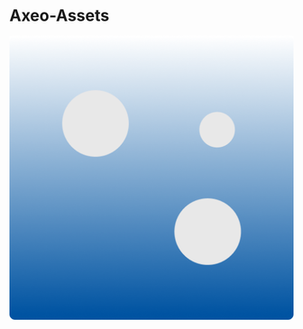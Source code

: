 # Axeo-Assets
<img src="https://raw.githubusercontent.com/UndefinedClear/Axeo-Assets/refs/heads/main/Axeo%20Logo.png">
